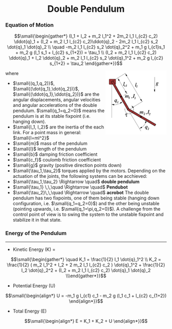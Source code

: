 <div align="center">

#  Double Pendulum
</div>


### Equation of Motion


```math
\small{\begin{gather*} (I_1 + I_2 + m_2 l_1^2 +
      2m_2 l_1 l_{c2} c_2) \ddot{q}_1 + (I_2 + m_2 l_1 l_{c2} c_2)\ddot{q}_2 -
      2m_2 l_1 l_{c2} s_2 \dot{q}_1 \dot{q}_2 \\ \quad -m_2 l_1 l_{c2} s_2
      \dot{q}_2^2 + m_1 g l_{c1}s_1 + m_2 g (l_1 s_1 + l_{c2} s_{1+2}) = \tau_1 \\
      (I_2 + m_2 l_1 l_{c2} c_2) \ddot{q}_1 + I_2 \ddot{q}_2 + m_2 l_1 l_{c2}
      s_2 \dot{q}_1^2 + m_2 g l_{c2} s_{1+2} = \tau_2 \end{gather*}}
```

<img align="right" img height="200" src="../docs/acrobot.png" />

where

- $`\small{(q_1,q_2)}`$, $`\small{(\dot{q_1},\dot{q_2})}`$, $`\small{(\ddot{q_1},\ddot{q_2})}`$ are the angular displacements, angular velocities and angular accelerations of the double pendulum. $`\small{q_1=q_2=0}`$ means the pendulum is at its stable fixpoint (i.e. hanging down).
- $`\small{I_1, I_2}`$ are the inertia of the each link. For a point mass in general: $`\small{I=ml^2}`$
- $`\small{m}`$ mass of the pendulum
- $`\small{l}`$ length of the pendulum
- $`\small{b}`$ damping friction coefficient
- $`\small{c_f}`$ coulomb friction coefficient
- $`\small{g}`$ gravity (positive direction points down)
- $`\small{\tau_1,\tau_2}`$ torques applied by the motors. Depending on the actuation of the joints, the following systems can be acchieved:
- $`\small{\tau_1,\tau_2} \Rightarrow \quad`$ **double pendulum**
- $`\small{\tau_1} \,\,\quad \Rightarrow \quad`$ **Pendubot**
- $`\small{\tau_2}\,\,\quad \Rightarrow \quad`$  **acrobot**
The double pendulum has two fixpoints, one of them being stable (hanging down configuration, i.e. $`\small{q_1=q_2=0}`$) and the other being unstable (pointing upwards, i.e. $`\small{q_1=\pi,q_2=0}`$). A challenge from the control point of view is to swing the system to the unstable fixpoint and stabilize it in that state.

### Energy of the Pendulum
--------------------------------------------------------------------

* Kinetic Energy (K) = 

```math
\small{\begin{gather*} 
\quad K_1 = \frac{1}{2} I_1 \dot{q}_1^2
      \\ K_2 = \frac{1}{2} ( m_2 l_1^2 + I_2 + 2 m_2 l_1 l_{c2} c_2 )
      \dot{q}_1^2 + \frac{1}{2} I_2 \dot{q}_2^2 + (I_2 + m_2 l_1 l_{c2} c_2)
      \dot{q}_1 \dot{q}_2 \\\end{gather*}}
```
* Potential Energy (U) 
```math
\small{\begin{align*}
       U = -m_1 g l_{c1} c_1 - m_2 g (l_1 c_1 +
      l_{c2} c_{1+2})
      \end{align*}}
```
* Total Energy (E) 
```math 
\small{\begin{align*}
E = K_1 + K_2 + U
      \end{align*}}
```

<br/>
